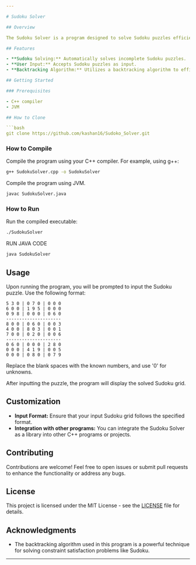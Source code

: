 ```yaml
---

# Sudoku Solver

## Overview

The Sudoku Solver is a program designed to solve Sudoku puzzles efficiently. The program takes an incomplete Sudoku grid as input and employs backtracking to fill in the missing numbers, following the rules of Sudoku. This project is a great tool for Sudoku enthusiasts who want to quickly solve puzzles or verify solutions.

## Features

- **Sudoku Solving:** Automatically solves incomplete Sudoku puzzles.
- **User Input:** Accepts Sudoku puzzles as input.
- **Backtracking Algorithm:** Utilizes a backtracking algorithm to efficiently find solutions.

## Getting Started

### Prerequisites

- C++ compiler
- JVM

## How to Clone

```bash
git clone https://github.com/kashan16/Sudoko_Solver.git
```

### How to Compile

Compile the program using your C++ compiler. For example, using g++:

```bash
g++ SudokuSolver.cpp -o SudokuSolver
```
Compile the program using JVM.

```bash
javac SudokuSolver.java
```


### How to Run

Run the compiled executable:

```bash
./SudokuSolver
```

RUN JAVA CODE

```bash
java SudokuSolver
```


## Usage

Upon running the program, you will be prompted to input the Sudoku puzzle. Use the following format:

```plaintext
5 3 0 | 0 7 0 | 0 0 0
6 0 0 | 1 9 5 | 0 0 0
0 9 8 | 0 0 0 | 0 6 0
---------------------
8 0 0 | 0 6 0 | 0 0 3
4 0 0 | 8 0 3 | 0 0 1
7 0 0 | 0 2 0 | 0 0 6
---------------------
0 6 0 | 0 0 0 | 2 8 0
0 0 0 | 4 1 9 | 0 0 5
0 0 0 | 0 8 0 | 0 7 9
```

Replace the blank spaces with the known numbers, and use '0' for unknowns.

After inputting the puzzle, the program will display the solved Sudoku grid.

## Customization

- **Input Format:** Ensure that your input Sudoku grid follows the specified format.
- **Integration with other programs:** You can integrate the Sudoku Solver as a library into other C++ programs or projects.

## Contributing

Contributions are welcome! Feel free to open issues or submit pull requests to enhance the functionality or address any bugs.

## License

This project is licensed under the MIT License - see the [LICENSE](LICENSE) file for details.

## Acknowledgments

- The backtracking algorithm used in this program is a powerful technique for solving constraint satisfaction problems like Sudoku.

---
```

